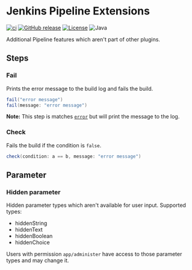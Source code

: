 # Jenkins Pipeline Extensions

[![ci](https://github.com/jhnc-oss/jenkins-pipeline-extensions/actions/workflows/ci.yml/badge.svg)](https://github.com/jhnc-oss/jenkins-pipeline-extensions/actions/workflows/ci.yml)
[![GitHub release](https://img.shields.io/github/release/jhnc-oss/jenkins-pipeline-extensions.svg)](https://github.com/jhnc-oss/jenkins-pipeline-extensions/releases)
[![License](https://img.shields.io/badge/license-MIT-yellow.svg)](LICENSE)
![Java](https://img.shields.io/badge/java-11-green.svg)

Additional Pipeline features which aren't part of other plugins.

## Steps

### Fail

Prints the error message to the build log and fails the build.

```groovy
fail("error message")
fail(message: "error message")
```
**Note:** This step is matches [`error`](https://jenkins.io/doc/pipeline/steps/workflow-basic-steps/#error-error-signal) but will print the message to the log.


### Check

Fails the build if the condition is `false`.

```groovy
check(condition: a == b, message: "error message")
```

## Parameter

### Hidden parameter

Hidden parameter types which aren't available for user input. Supported types:

- hiddenString
- hiddenText
- hiddenBoolean
- hiddenChoice

Users with permission `app/administer` have access to those parameter types and may change it.
